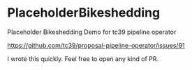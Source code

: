 # PlaceholderBikeshedding

Placeholder Bikeshedding Demo for tc39 pipeline operator

https://github.com/tc39/proposal-pipeline-operator/issues/91

I wrote this quickly. Feel free to open any kind of PR.
